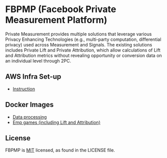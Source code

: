 # FBPMP (Facebook Private Measurement Platform)
Private Measurement provides multiple solutions that leverage various Privacy Enhancing Technologies (e.g., multi-party computation, differential privacy) used across Measurement and Signals. The existing solutions includes Private Lift and Private Attribution, which allow calculations of Lift and Attribution metrics without revealing opportunity or conversion data on an individual level through 2PC.

## AWS Infra Set-up
* [Instruction](fbpmp/infra/Readme.md)

## Docker Images
* [Data processing](fbpmp/data_processing/README.md)
* [Emp games (including Lift and Attribution)](fbpmp/emp_games/README.md)

## License
FBPMP is [MIT](LICENSE) licensed, as found in the LICENSE file.
